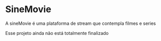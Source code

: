 <!DOCTYPE html>
<html lang="pt-br">
<head>
    <meta charset="UTF-8">
    <meta name="viewport" content="width=device-width, initial-scale=1.0">
</head>
<body>
    <h1>SineMovie</h1> 
    <p>A sineMovie é uma plataforma de stream que contempla filmes e series</p>
    <p>Esse projeto ainda não está totalmente finalizado</p>
</body>
</html>
